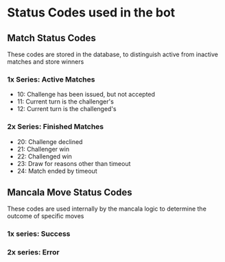 # Status Codes used in the bot

## Match Status Codes
These codes are stored in the database, to distinguish active from inactive matches and store winners

### 1x Series: Active Matches
- 10: Challenge has been issued, but not accepted
- 11: Current turn is the challenger's
- 12: Current turn is the challenged's

### 2x Series: Finished Matches
- 20: Challenge declined
- 21: Challenger win
- 22: Challenged win
- 23: Draw for reasons other than timeout
- 24: Match ended by timeout

## Mancala Move Status Codes
These codes are used internally by the mancala logic to determine the outcome of specific moves

### 1x series: Success

### 2x series: Error
